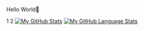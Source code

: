 Hello World👋


[linkedin]: https://www.linkedin.com/in/sauravkumar1203/
[instagram]: https://www.instagram.com/saurav.k_/
[twitter]: https://twitter.com/rjsaurav13


1
2
[![My GitHub Stats](https://github-readme-stats.vercel.app/api/?username=rjsaurav13&count_private=true&theme=tokyonight&showicons=true)]()
[![My GitHub Language Stats](https://github-readme-stats.vercel.app/api/top-langs/?username=rjsaurav13&langs_count=5&theme=tokyonight)]()

<!--
**rjsaurav13/rjsaurav13** is a ✨ _special_ ✨ repository because its `README.md` (this file) appears on your GitHub profile.

Here are some ideas to get you started:

- 🔭 I’m currently working on ...
- 🌱 I’m currently learning ...
- 👯 I’m looking to collaborate on ...
- 🤔 I’m looking for help with ...
- 💬 Ask me about ...
- 📫 How to reach me: ...
- 😄 Pronouns: ...
- ⚡ Fun fact: ...
-->
